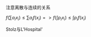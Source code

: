 注意离散与连续的关系

$f(\sum a_ix_i)\leq\sum a_if(x_i)=>f(\int p_ix_i)\leq\int p_if(x_i)$

Stolz与L'Hospital'

